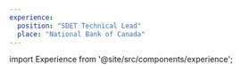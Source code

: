 ```yaml
---
experience:
  position: "SDET Technical Lead"
  place: "National Bank of Canada"
---
```


import Experience from '@site/src/components/experience';

<Experience title={frontMatter.title} />